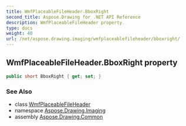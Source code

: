 ```yaml
---
title: WmfPlaceableFileHeader.BboxRight
second_title: Aspose.Drawing for .NET API Reference
description: WmfPlaceableFileHeader property. 
type: docs
weight: 40
url: /net/aspose.drawing.imaging/wmfplaceablefileheader/bboxright/
---
```

## WmfPlaceableFileHeader.BboxRight property

```csharp
public short BboxRight { get; set; }
```

### See Also

* class [WmfPlaceableFileHeader](../)
* namespace [Aspose.Drawing.Imaging](../../wmfplaceablefileheader/)
* assembly [Aspose.Drawing.Common](../../../)


